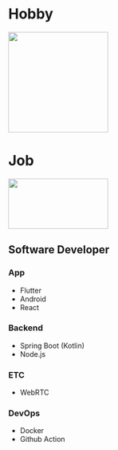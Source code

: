 # Hobby
<img src="https://bungabear.github.io/my-strava-stat/my-stats.svg?1" width="200"/>

# Job
[<img src="https://mwidget.moberan.com/api/widget/c8c647eb-95c7-4237-a4a0-6a4da8520255?useFadeIn=true" width="200" height="100" />](https://m-widget.moberan.com)  

## Software Developer
### App
* Flutter
* Android
* React

### Backend
* Spring Boot (Kotlin)
* Node.js

### ETC
* WebRTC

### DevOps
* Docker
* Github Action

